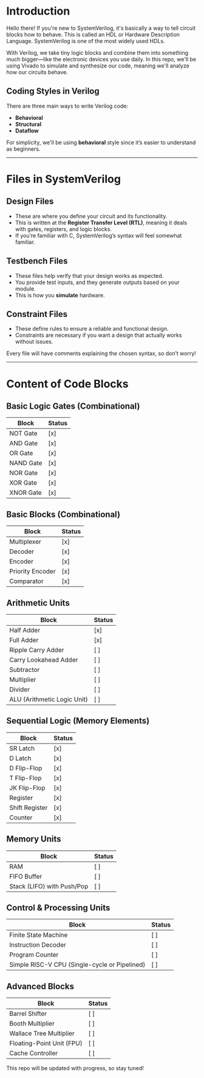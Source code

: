 # Introduction

Hello there! If you're new to SystemVerilog, it's basically a way to tell circuit blocks how to behave. This is called an HDL or Hardware Description Language. SystemVerilog is one of the most widely used HDLs.

With Verilog, we take tiny logic blocks and combine them into something much bigger—like the electronic devices you use daily. In this repo, we'll be using Vivado to simulate and synthesize our code, meaning we'll analyze how our circuits behave.

## Coding Styles in Verilog
There are three main ways to write Verilog code:
- **Behavioral**
- **Structural**
- **Dataflow**

For simplicity, we'll be using **behavioral** style since it’s easier to understand as beginners.

---

# Files in SystemVerilog

## Design Files
- These are where you define your circuit and its functionality.
- This is written at the **Register Transfer Level (RTL)**, meaning it deals with gates, registers, and logic blocks.
- If you’re familiar with C, SystemVerilog’s syntax will feel somewhat familiar.

## Testbench Files
- These files help verify that your design works as expected.
- You provide test inputs, and they generate outputs based on your module.
- This is how you **simulate** hardware.

## Constraint Files
- These define rules to ensure a reliable and functional design.
- Constraints are necessary if you want a design that actually works without issues.

Every file will have comments explaining the chosen syntax, so don’t worry!

---

# Content of Code Blocks

## Basic Logic Gates (Combinational)
| Block  | Status |
|--------|--------|
| NOT Gate  | [x] |
| AND Gate  | [x] |
| OR Gate  | [x] |
| NAND Gate | [x] |
| NOR Gate  | [x] |
| XOR Gate  | [x] |
| XNOR Gate | [x] |

## Basic Blocks (Combinational)
| Block  | Status |
|--------|--------|
| Multiplexer | [x] |
| Decoder | [x] |
| Encoder | [x] |
| Priority Encoder | [x] |
| Comparator | [x] |

## Arithmetic Units
| Block  | Status |
|--------|--------|
| Half Adder | [x] |
| Full Adder | [x] |
| Ripple Carry Adder | [ ] |
| Carry Lookahead Adder | [ ] |
| Subtractor | [ ] |
| Multiplier | [ ] |
| Divider | [ ] |
| ALU (Arithmetic Logic Unit) | [ ] |

## Sequential Logic (Memory Elements)
| Block  | Status |
|--------|--------|
| SR Latch | [x] |
| D Latch | [x] |
| D Flip-Flop | [x] |
| T Flip-Flop | [x] |
| JK Flip-Flop | [x] |
| Register | [x] |
| Shift Register | [x] |
| Counter | [x] |

## Memory Units
| Block  | Status |
|--------|--------|
| RAM | [ ] |
| FIFO Buffer | [ ] |
| Stack (LIFO) with Push/Pop | [ ] |

## Control & Processing Units
| Block  | Status |
|--------|--------|
| Finite State Machine | [ ] |
| Instruction Decoder | [ ] |
| Program Counter | [ ] |
| Simple RISC-V CPU (Single-cycle or Pipelined) | [ ] |

## Advanced Blocks
| Block  | Status |
|--------|--------|
| Barrel Shifter | [ ] |
| Booth Multiplier | [ ] |
| Wallace Tree Multiplier | [ ] |
| Floating-Point Unit (FPU) | [ ] |
| Cache Controller | [ ] |

This repo will be updated with progress, so stay tuned!
